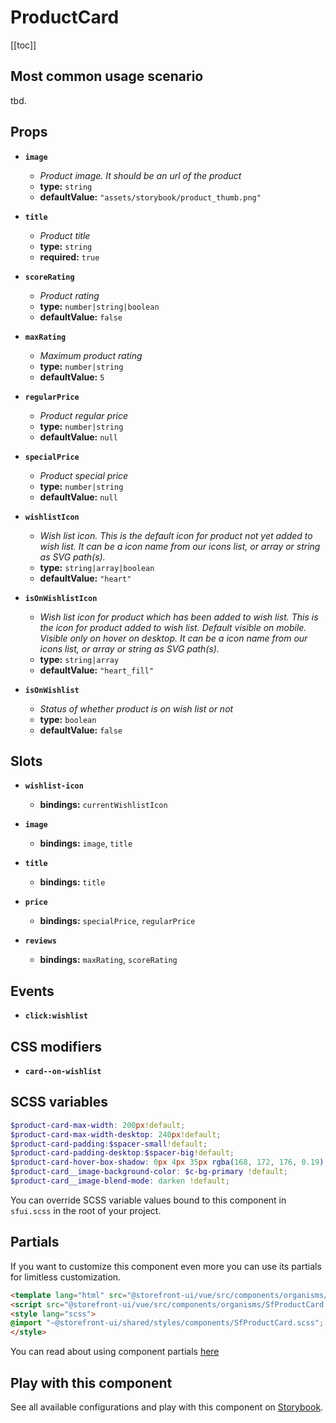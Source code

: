 # ProductCard

<!-- No Component description -->


[[toc]]


## Most common usage scenario

tbd.


## Props

- **`image`**
  - _Product image. It should be an url of the product_
  - **type:** `string`
  - **defaultValue:** `"assets/storybook/product_thumb.png"`

- **`title`**
  - _Product title_
  - **type:** `string`
  - **required:** `true`

- **`scoreRating`**
  - _Product rating_
  - **type:** `number|string|boolean`
  - **defaultValue:** `false`

- **`maxRating`**
  - _Maximum product rating_
  - **type:** `number|string`
  - **defaultValue:** `5`

- **`regularPrice`**
  - _Product regular price_
  - **type:** `number|string`
  - **defaultValue:** `null`

- **`specialPrice`**
  - _Product special price_
  - **type:** `number|string`
  - **defaultValue:** `null`

- **`wishlistIcon`**
  - _Wish list icon. This is the default icon for product not yet added to wish list. It can be a icon name from our icons list, or array or string as SVG path(s)._
  - **type:** `string|array|boolean`
  - **defaultValue:** `"heart"`

- **`isOnWishlistIcon`**
  - _Wish list icon for product which has been added to wish list. This is the icon for product added to wish list. Default visible on mobile. Visible only on hover on desktop. It can be a icon name from our icons list, or array or string as SVG path(s)._
  - **type:** `string|array`
  - **defaultValue:** `"heart_fill"`

- **`isOnWishlist`**
  - _Status of whether product is on wish list or not_
  - **type:** `boolean`
  - **defaultValue:** `false`


## Slots

- **`wishlist-icon`**
  - **bindings:** `currentWishlistIcon`

- **`image`**
  - **bindings:** `image`, `title`

- **`title`**
  - **bindings:** `title`

- **`price`**
  - **bindings:** `specialPrice`, `regularPrice`

- **`reviews`**
  - **bindings:** `maxRating`, `scoreRating`


## Events

- **`click:wishlist`**


## CSS modifiers

- **`card--on-wishlist`**


## SCSS variables

```scss
$product-card-max-width: 200px!default;
$product-card-max-width-desktop: 240px!default;
$product-card-padding:$spacer-small!default;
$product-card-padding-desktop:$spacer-big!default;
$product-card-hover-box-shadow: 0px 4px 35px rgba(168, 172, 176, 0.19) !default;
$product-card__image-background-color: $c-bg-primary !default;
$product-card__image-blend-mode: darken !default;
```

You can override SCSS variable values bound to this component in `sfui.scss` in the root of your project.


## Partials

If you want to customize this component even more you can use its partials for limitless customization.

```html
<template lang="html" src="@storefront-ui/vue/src/components/organisms/SfProductCard.html"></template>
<script src="@storefront-ui/vue/src/components/organisms/SfProductCard.js"></script>
<style lang="scss">
@import "~@storefront-ui/shared/styles/components/SfProductCard.scss";
</style>
```

You can read about using component partials [here](docs.storefrontui.io/customization)


## Play with this component

See all available configurations and play with this component on <a href="https://storybook.storefrontui.io/?path=/story/">Storybook</a>.
